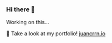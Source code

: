 ### Hi there 👋

Working on this...

🔭 Take a look at my portfolio! [juancrrn.io](https://juancrrn.io)
